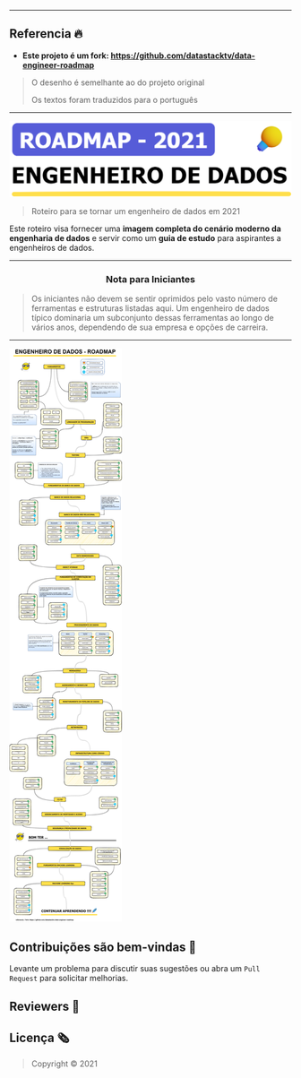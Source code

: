 ***
## Referencia 🔥

- **Este projeto é um fork: https://github.com/datastacktv/data-engineer-roadmap** 

> O desenho é semelhante ao do projeto original
> 
> Os textos foram traduzidos para o português

***


![Modern Data Engineer Roadmap 2021](img/title1.png)

> Roteiro para se tornar um engenheiro de dados em 2021

Este roteiro visa fornecer uma **imagem completa do cenário moderno da engenharia de dados** e servir como um **guia de estudo** para aspirantes a engenheiros de dados.

***

<h3 align="center"><strong>Nota para Iniciantes</strong></h3>

> Os iniciantes não devem se sentir oprimidos pelo vasto número de ferramentas e estruturas listadas aqui. Um engenheiro de dados típico dominaria um subconjunto dessas ferramentas ao longo de vários anos, dependendo de sua empresa e opções de carreira.

***

[comment]: <> (🔥  We just launched [**Data Stack Jobs**]&#40;https://datastackjobs.com/&#41; — a clean and simple job site for Data Stack Engineers!)

[comment]: <> (> [Text version for visually impaired users]&#40;text/roadmap.md&#41;)

![Data Engineer Roadmap](img/roadmap2.png)


## Contribuições são bem-vindas 💜

Levante um problema para discutir suas sugestões ou abra um `Pull Request` para solicitar melhorias.

## Reviewers 🔎

[comment]: <> (Huge thank you to [@whydidithavetobebugs]&#40;https://github.com/whydidithavetobebugs&#41;, [@sawidis]&#40;https://github.com/sawidis&#41;, [@marclamberti]&#40;https://github.com/marclamberti&#41; and [@mpyeager]&#40;https://github.com/mpyeager&#41; for reviewing this roadmap.)


## Licença 🗞

> Copyright © 2021 
